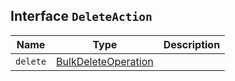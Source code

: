 ## Interface `DeleteAction`

| Name | Type | Description |
| - | - | - |
| `delete` | [BulkDeleteOperation](./BulkDeleteOperation.md) | &nbsp; |
